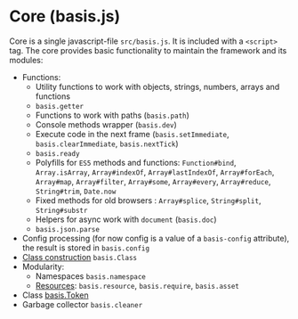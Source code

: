 # Core (basis.js)

Core is a single javascript-file `src/basis.js`. It is included with a `<script>` tag. The core provides basic functionality to maintain the framework and its modules:

- Functions:
  - Utility functions to work with objects, strings, numbers, arrays and functions
  - `basis.getter`
  - Functions to work with paths (`basis.path`)
  - Console methods wrapper (`basis.dev`)
  - Execute code in the next frame (`basis.setImmediate`, `basis.clearImmediate`, `basis.nextTick`)
  - `basis.ready`
  - Polyfills for `ES5` methods and functions: `Function#bind`, `Array.isArray`, `Array#indexOf`, `Array#lastIndexOf`, `Array#forEach`, `Array#map`, `Array#filter`, `Array#some`, `Array#every`, `Array#reduce`, `String#trim`, `Date.now`
  - Fixed methods for old browsers : `Array#splice`, `String#split`, `String#substr`
  - Helpers for async work with `document` (`basis.doc`)
  - `basis.json.parse`
- Config processing (for now config is a value of a `basis-config` attribute), the result is stored in `basis.config`
- [Class construction](en-US/basis.Class.md) `basis.Class`
- Modularity:
  - Namespaces `basis.namespace`
  - [Resources](en-US/resources.md): `basis.resource`, `basis.require`, `basis.asset`
- Class [basis.Token](en-US/basis.Token.md)
- Garbage collector `basis.cleaner`
